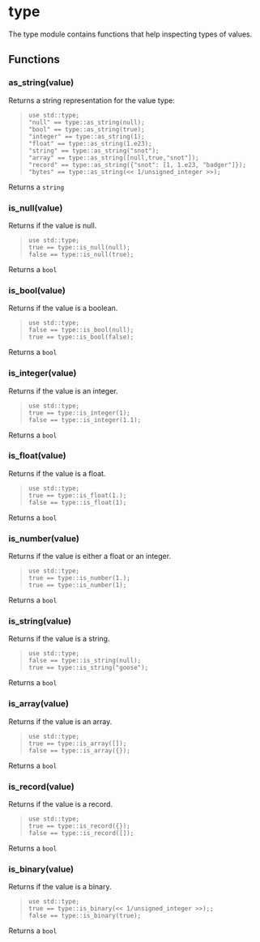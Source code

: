 
# type

The type module contains functions that help inspecting types of values.
## Functions
### as_string(value)

Returns a string representation for the value type:

> ```tremor
> use std::type;
> "null" == type::as_string(null);
> "bool" == type::as_string(true);
> "integer" == type::as_string(1);
> "float" == type::as_string(1.e23);
> "string" == type::as_string("snot");
> "array" == type::as_string([null,true,"snot"]);
> "record" == type::as_string({"snot": [1, 1.e23, "badger"]});
> "bytes" == type::as_string(<< 1/unsigned_integer >>);
> ```

Returns a `string`

### is_null(value)

Returns if the value is null.

> ```tremor
> use std::type;
> true == type::is_null(null);
> false == type::is_null(true);
> ```

Returns a `bool`

### is_bool(value)

Returns if the value is a boolean.

> ```tremor
> use std::type;
> false == type::is_bool(null);
> true == type::is_bool(false);
> ```

Returns a `bool`

### is_integer(value)

Returns if the value is an integer.

> ```tremor
> use std::type;
> true == type::is_integer(1);
> false == type::is_integer(1.1);
> ```

Returns a `bool`

### is_float(value)

Returns if the value is a float.

> ```tremor
> use std::type;
> true == type::is_float(1.);
> false == type::is_float(1);
> ```

Returns a `bool`

### is_number(value)

Returns if the value is either a float or an integer.

> ```tremor
> use std::type;
> true == type::is_number(1.);
> true == type::is_number(1);
> ```

Returns a `bool`

### is_string(value)

Returns if the value is a string.

> ```tremor
> use std::type;
> false == type::is_string(null);
> true == type::is_string("goose");
> ```

Returns a `bool`

### is_array(value)

Returns if the value is an array.

> ```tremor
> use std::type;
> true == type::is_array([]);
> false == type::is_array({});
> ```

Returns a `bool`

### is_record(value)

Returns if the value is a record.

> ```tremor
> use std::type;
> true == type::is_record({});
> false == type::is_record([]);
> ```

Returns a `bool`

### is_binary(value)

Returns if the value is a binary.

> ```tremor
> use std::type;
> true == type::is_binary(<< 1/unsigned_integer >>);;
> false == type::is_binary(true);
> ```

Returns a `bool`
